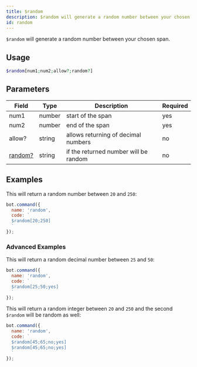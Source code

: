 ```yaml
---
title: $random 
description: $random will generate a random number between your chosen span.
id: random
---
```


`$random` will generate a random number between your chosen span.

## Usage

```php
$random[num1;num2;allow?;random?]
```

## Parameters 


| Field     | Type    | Description                                        | Required |
|-----------|---------|----------------------------------------------------|----------|
| num1    | number  | start of the span                             | yes      |
| num2     | number  | end of the span          | yes       |
| allow?        | string  | allows returning of decimal numbers                     | no      |
| [random?](#advanced-examples)        | string  | if the returned number will be random                   | no      |


## Examples

This will return a random number between `20` and `250`:

```javascript
bot.command({
  name: 'random',
  code: `
  $random[20;250]
  `
});
```

### Advanced Examples

This will return a random decimal number between `25` and `50`:

```javascript
bot.command({
  name: 'random',
  code: `
  $random[25;50;yes]  
  `
});
```

This will return a random integer between `20` and `250` and the second `$random` will be random as well:

```javascript
bot.command({
  name: 'random',
  code: `
  $random[45;65;no;yes]
  $random[45;65;no;yes]
  `
});
```

